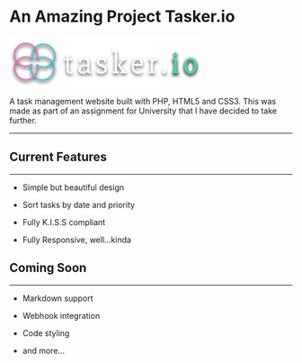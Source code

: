# An Amazing Project Tasker.io

![The offical Logo](/images/Tasker.io_Transparent.png)

A task management website built with PHP, HTML5 and CSS3\. This was made as part of an assignment for University that I have decided to take further.

---

## Current Features

---

- Simple but beautiful design
- Sort tasks by date and priority
- Fully K.I.S.S compliant

- Fully Responsive, well...kinda

## Coming Soon

---

- Markdown support
- Webhook integration

- Code styling
- and more...
